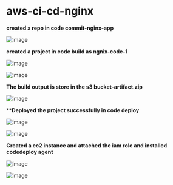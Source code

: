 # aws-ci-cd-nginx

**created a repo in code commit-nginx-app**

![image](https://github.com/suganyaanbalagan123/aws-ci-cd-nginx/assets/133192593/07fed9ae-9165-4575-abc2-0334a1ce8fbd)


**created a project in code build as ngnix-code-1**

![image](https://github.com/suganyaanbalagan123/aws-ci-cd-nginx/assets/133192593/8003fbbd-9e16-49c3-8b25-100c4505337b)


![image](https://github.com/suganyaanbalagan123/aws-ci-cd-nginx/assets/133192593/662c5461-185f-4f89-a170-1fb716d6f7d0)


**The build output is store in the s3 bucket-artifact.zip**


![image](https://github.com/suganyaanbalagan123/aws-ci-cd-nginx/assets/133192593/52ce1843-0c5b-4717-bc2c-c373dc8f4316)


****Deployed the project successfully in code deploy**

![image](https://github.com/suganyaanbalagan123/aws-ci-cd-nginx/assets/133192593/17bd44a7-72b5-4df3-9a2a-cbc05b2b90aa)

![image](https://github.com/suganyaanbalagan123/aws-ci-cd-nginx/assets/133192593/b2e70589-c935-48d1-a8af-50c6532a2727)


**Created a ec2 instance and attached the iam role and installed codedeploy agent**

![image](https://github.com/suganyaanbalagan123/aws-ci-cd-nginx/assets/133192593/09f8c1a5-944c-4840-bc8b-80c4f2f9490f)

 
![image](https://github.com/suganyaanbalagan123/aws-ci-cd-nginx/assets/133192593/4864601e-691a-4984-8260-831cbcd7ad61)





